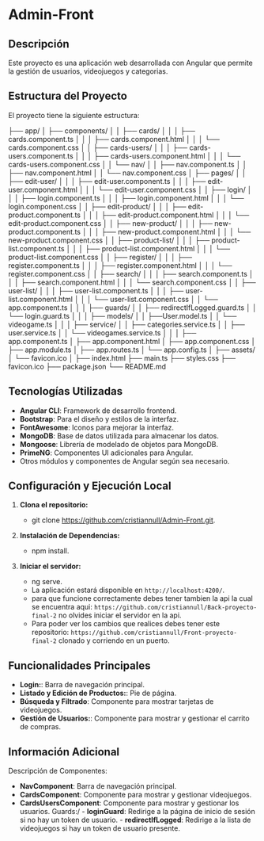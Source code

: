 # Admin-Front

## Descripción
Este proyecto es una aplicación web desarrollada con Angular que permite la gestión de usuarios, videojuegos y categorias.

## Estructura del Proyecto

El proyecto tiene la siguiente estructura:

├── app/
│   ├── components/
│   │   ├── cards/
│   │   │   ├── cards.component.ts
│   │   │   ├── cards.component.html
│   │   │   └── cards.component.css
│   │   ├── cards-users/
│   │   │   ├── cards-users.component.ts
│   │   │   ├── cards-users.component.html
│   │   │   └── cards-users.component.css
│   │   └── nav/
│   │        ├── nav.component.ts
│   │        ├── nav.component.html
│   │        └── nav.component.css
│   ├── pages/
│   │   ├── edit-user/
│   │   │   ├── edit-user.component.ts
│   │   │   ├── edit-user.component.html
│   │   │   └── edit-user.component.css
│   │   ├── login/
│   │   │   ├── login.component.ts
│   │   │   ├── login.component.html
│   │   │   └── login.component.css
│   │   ├── edit-product/
│   │   │   ├── edit-product.component.ts
│   │   │   ├── edit-product.component.html
│   │   │   └── edit-product.component.css
│   │   ├── new-product/
│   │   │   ├── new-product.component.ts
│   │   │   ├── new-product.component.html
│   │   │   └── new-product.component.css
│   │   ├── product-list/
│   │   │   ├── product-list.component.ts
│   │   │   ├── product-list.component.html
│   │   │   └── product-list.component.css
│   │   ├── register/
│   │   │   ├── register.component.ts
│   │   │   ├── register.component.html
│   │   │   └── register.component.css
│   │   ├── search/
│   │   │   ├── search.component.ts
│   │   │   ├── search.component.html
│   │   │   └── search.component.css
│   │   ├── user-list/
│   │   │   ├── user-list.component.ts
│   │   │   ├── user-list.component.html
│   │   │   └── user-list.component.css
│   │   └── app.component.ts
│   │
│   ├── guards/
│   │   ├── redirectIfLogged.guard.ts
│   │   └── login.guard.ts
│   │
│   ├── models/
│   │   ├──User.model.ts
│   │   └── videogame.ts
│   │
│   ├── service/
│   │   ├── categories.service.ts
│   │   ├── user.service.ts
│   │   └── videogames.service.ts
│   │
│   ├── app.component.ts
│   ├── app.component.html
│   ├── app.component.css
│   ├── app.module.ts
│   ├── app.routes.ts
│   └── app.config.ts
│
├── assets/
│   └── favicon.ico
│
├── index.html
├── main.ts
├── styles.css
├── favicon.ico
├── package.json
└── README.md


## Tecnologías Utilizadas
- **Angular CLI**: Framework de desarrollo frontend.
- **Bootstrap**: Para el diseño y estilos de la interfaz.
- **FontAwesome**: Iconos para mejorar la interfaz.
- **MongoDB**: Base de datos utilizada para almacenar los datos.
- **Mongoose**: Librería de modelado de objetos para MongoDB.
- **PrimeNG**: Componentes UI adicionales para Angular.
- Otros módulos y componentes de Angular según sea necesario.

## Configuración y Ejecución Local
1. **Clona el repositorio:**
    - git clone https://github.com/cristiannull/Admin-Front.git.

2. **Instalación de Dependencias:**
   - npm install.

3. **Iniciar el servidor:**
   - ng serve.   
   - La aplicación estará disponible en `http://localhost:4200/`.   
   - para que funcione correctamente debes tener tambien la api la cual se encuentra aqui: `https://github.com/cristiannull/Back-proyecto-final-2` no olvides iniciar el servidor en la api.  
   - Para poder ver los cambios que realices debes tener este repositorio: `https://github.com/cristiannull/Front-proyecto-final-2` clonado y corriendo en un puerto.   

## Funcionalidades Principales
   - **Login:**: Barra de navegación principal.   
   - **Listado y Edición de Productos:**: Pie de página. 
   - **Búsqueda y Filtrado**: Componente para mostrar tarjetas de videojuegos.
   - **Gestión de Usuarios:**: Componente para mostrar y gestionar el carrito de compras.

   ## Información Adicional
   Descripción de Componentes:
   - **NavComponent**: Barra de navegación principal.   
   - **CardsComponent**: Componente para mostrar y gestionar videojuegos.
   - **CardsUsersComponent**: Componente para mostrar y gestionar los usuarios.
   Guards:/
    - **loginGuard**:  Redirige a la página de inicio de sesión si no hay un token de usuario.
    - **redirectIfLogged**: Redirige a la lista de videojuegos si hay un token de usuario presente.
